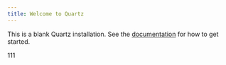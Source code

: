 ```yaml
---
title: Welcome to Quartz
---
```


This is a blank Quartz installation.
See the [documentation](https://quartz.jzhao.xyz) for how to get started.

111
